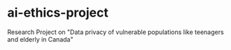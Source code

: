 # ai-ethics-project
Research Project on "Data privacy of vulnerable populations like teenagers and elderly in Canada"
